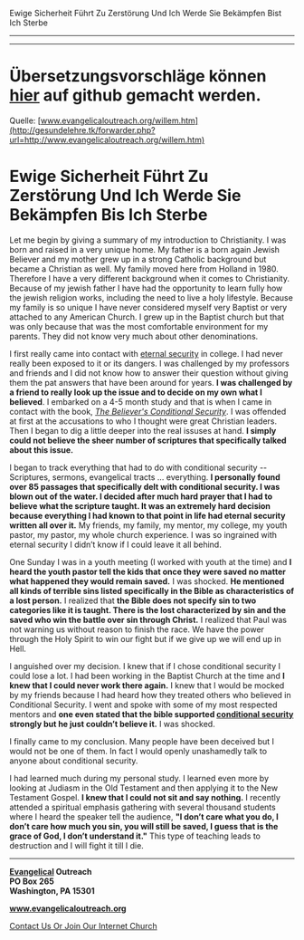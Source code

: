 <!--t Ewige Sicherheit Führt Zu Zerstörung Und Ich Werde Sie Bekämpfen Bis Ich Sterbe - in Arbeit (0% übersetzt) t-->
<!--d d-->

Ewige Sicherheit Führt Zu Zerstörung Und Ich Werde Sie Bekämpfen Bist Ich Sterbe

- - - 
- - -

# Übersetzungsvorschläge können [hier](https://github.com/gesundelehre/gesundelehre_translate/blob/master/content/static/zeugnisse/ewige-sicherheit-fuehrt-zu-zerstoerung-und-ich-werde-sie-bekaempfen-bis-ich-sterbe.md) auf github gemacht werden.

Quelle: [www.evangelicaloutreach.org/willem.htm](http://gesundelehre.tk/forwarder.php?url=http://www.evangelicaloutreach.org/willem.htm)

# Ewige Sicherheit Führt Zu Zerstörung Und Ich Werde Sie Bekämpfen Bis Ich Sterbe

Let me begin by giving a summary of my introduction to Christianity. I was born and raised in a very unique home. My father is a born again Jewish Believer and my mother grew up in a strong Catholic background but became a Christian as well. My family moved here from Holland in 1980\. Therefore I have a very different background when it comes to Christianity. Because of my jewish father I have had the opportunity to learn fully how the jewish religion works, including the need to live a holy lifestyle. Because my family is so unique I have never considered myself very Baptist or very attached to any American Church. I grew up in the Baptist church but that was only because that was the most comfortable environment for my parents. They did not know very much about other denominations.

I first really came into contact with [eternal security](http://gesundelehre.tk/forwarder.php?url=http://www.evangelicaloutreach.org/eternal-security.html) in college. I had never really been exposed to it or its dangers. I was challenged by my professors and friends and I did not know how to answer their question without giving them the pat answers that have been around for years. **I was challenged by a friend to really look up the issue and to decide on my own what I believed**. I embarked on a 4-5 month study and that is when I came in contact with the book, _[The Believer's Conditional Security](http://gesundelehre.tk/forwarder.php?url=http://www.evangelicaloutreach.org/dan-corner-the-believers-conditional-security.html)_. I was offended at first at the accusations to who I thought were great Christian leaders. Then I began to dig a little deeper into the real issuses at hand. **I simply could not believe the sheer number of scriptures that specifically talked about this issue.**

I began to track everything that had to do with conditional security -- Scriptures, sermons, evangelical tracts … everything. **I personally found over 85 passages that specifically delt with conditional security. I was blown out of the water. I decided after much hard prayer that I had to believe what the scripture taught. It was an extremely hard decision because everything I had known to that point in life had eternal security written all over it.** My friends, my family, my mentor, my college, my youth pastor, my pastor, my whole church experience. I was so ingrained with eternal security I didn’t know if I could leave it all behind.

One Sunday I was in a youth meeting (I worked with youth at the time) and **I heard the youth pastor tell the kids that once they were saved no matter what happened they would remain saved.** I was shocked. **He mentioned all kinds of terrible sins listed specifically in the Bible as characteristics of a lost person.** I realized that **the Bible does not specify sin to two categories like it is taught. There is the lost characterized by sin and the saved who win the battle over sin through Christ.** I realized that Paul was not warning us without reason to finish the race. We have the power through the Holy Spirit to win our fight but if we give up we will end up in Hell.

I anguished over my decision. I knew that if I chose conditional security I could lose a lot. I had been working in the Baptist Church at the time and **I knew that I could never work there again.** I knew that I would be mocked by my friends because I had heard how they treated others who believed in Conditional Security. I went and spoke with some of my most respected mentors and **one even stated that the bible supported [conditional security](http://gesundelehre.tk/forwarder.php?url=http://www.evangelicaloutreach.org/eternal-security.html) strongly but he just couldn’t believe it.** I was shocked.

I finally came to my conclusion. Many people have been deceived but I would not be one of them. In fact I would openly unashamedly talk to anyone about conditional security.

I had learned much during my personal study. I learned even more by looking at Judiasm in the Old Testament and then applying it to the New Testament Gospel. **I knew that I could not sit and say nothing.** I recently attended a spiritual emphasis gathering with several thousand students where I heard the speaker tell the audience, **"I don’t care what you do, I don’t care how much you sin, you will still be saved, I guess that is the grace of God, I don’t understand it."** This type of teaching leads to destruction and I will fight it till I die.

* * *

**[Evangelical](http://gesundelehre.tk/forwarder.php?url=http://www.evangelicaloutreach.org/index.html) Outreach**  
**PO Box 265**  
**Washington, PA 15301**

**www.evangelicaloutreach.org**

[Contact Us Or Join Our Internet Church](http://gesundelehre.tk/forwarder.php?url=http://www.evangelicaloutreach.org/contact.html)